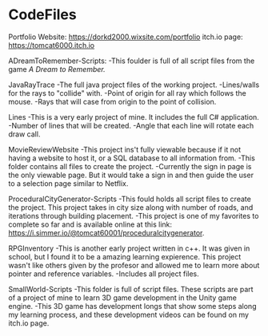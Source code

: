 # CodeFiles

Portfolio Website: https://dorkd2000.wixsite.com/portfolio
itch.io page: https://tomcat6000.itch.io

ADreamToRemember-Scripts:
  -This foulder is full of all script files from the game _A Dream to Remember._
  
JavaRayTrace
  -The full java project files of the working project.
    -Lines/walls for the rays to "collide" with.
    -Point of origin for all ray which follows the mouse.
    -Rays that will case from origin to the point of collision.
    
Lines
  -This is a very early project of mine. It includes the full C# application.
    -Number of lines that will be created.
    -Angle that each line will rotate each draw call.
    
MovieReviewWebsite
  -This project ins't fully viewable because if it not having a website to host it, or a SQL database to all information from.
    -This folder contains all files to create the project.
    -Currently the sign in page is the only viewable page. But it would take a sign in and then guide the user to a selection page similar to Netflix.

ProceduralCityGenerator-Scripts
  -This fould holds all script files to create the project. This project takes in city size along with number of roads, and iterations through building placement.
    -This project is one of my favorites to complete so far and is available online at this link: https://i.simmer.io/@tomcat60001/proceduralcitygenerator.

RPGInventory
  -This is another early project written in c++. It was given in school, but I found it to be a amazing learning expierence. This project wasn't like others given by the   profesor and allowed me to learn more about pointer and reference variables.
    -Includes all project files.
    
SmallWorld-Scripts
  -This folder is full of script files. These scripts are part of a project of mine to learn 3D game development in the Unity game engine.
  -This 3D game has development longs that show some steps along my learning process, and these development videos can be found on my itch.io page.
